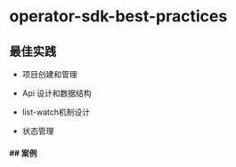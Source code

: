 # operator-sdk-best-practices
## 最佳实践

- 项目创建和管理 

- Api 设计和数据结构

- list-watch机制设计
- 状态管理

#### ## 案例

